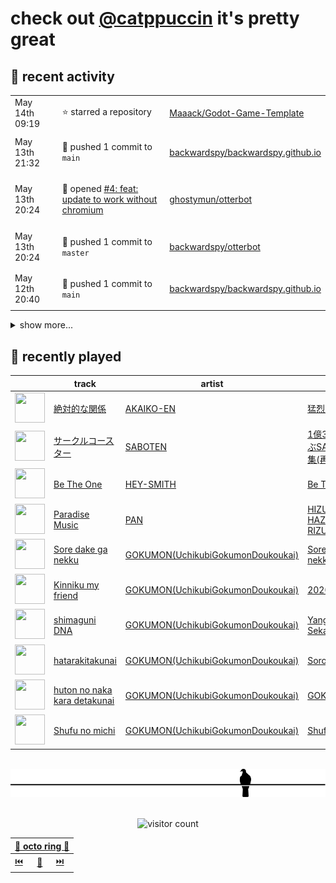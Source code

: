 # check out [@catppuccin](https://github.com/catppuccin) it's pretty great

## 📅 recent activity

<!-- SCRIPT:REPLACE:GITHUB -->
<table>
<tbody>
<tr>
<td><span title='2024-05-14T09:19:32+00:00'>May 14th 09:19</span></td>
<td>

⭐ starred a repository

</td>
<td>

[Maaack/Godot-Game-Template](https://github.com/Maaack/Godot-Game-Template)

</td>
</tr>
<tr>
<td><span title='2024-05-13T21:32:52+00:00'>May 13th 21:32</span></td>
<td>

🚢 pushed 1 commit to `main`

</td>
<td>

[backwardspy/backwardspy.github.io](https://github.com/backwardspy/backwardspy.github.io)

</td>
</tr>
<tr>
<td><span title='2024-05-13T20:24:58+00:00'>May 13th 20:24</span></td>
<td>

🚀 opened [#4: feat: update to work without chromium](https://github.com/ghostymun/otterbot/pull/4)

</td>
<td>

[ghostymun/otterbot](https://github.com/ghostymun/otterbot)

</td>
</tr>
<tr>
<td><span title='2024-05-13T20:24:45+00:00'>May 13th 20:24</span></td>
<td>

🚢 pushed 1 commit to `master`

</td>
<td>

[backwardspy/otterbot](https://github.com/backwardspy/otterbot)

</td>
</tr>
<tr>
<td><span title='2024-05-12T20:40:29+00:00'>May 12th 20:40</span></td>
<td>

🚢 pushed 1 commit to `main`

</td>
<td>

[backwardspy/backwardspy.github.io](https://github.com/backwardspy/backwardspy.github.io)

</td>
</tr>
</tbody>
</table>

<details>
<summary>show more...</summary>
<table>
<tbody>
<tr>
<td><span title='2024-05-12T15:15:33+00:00'>May 12th 15:15</span></td>
<td>

🚢 pushed 1 commit to `main`

</td>
<td>

[backwardspy/backwardspy.github.io](https://github.com/backwardspy/backwardspy.github.io)

</td>
</tr>
<tr>
<td><span title='2024-05-12T15:07:52+00:00'>May 12th 15:07</span></td>
<td>

🚢 pushed 1 commit to `main`

</td>
<td>

[backwardspy/backwardspy.github.io](https://github.com/backwardspy/backwardspy.github.io)

</td>
</tr>
<tr>
<td><span title='2024-05-12T15:02:09+00:00'>May 12th 15:02</span></td>
<td>

🚢 pushed 1 commit to `main`

</td>
<td>

[backwardspy/backwardspy.github.io](https://github.com/backwardspy/backwardspy.github.io)

</td>
</tr>
<tr>
<td><span title='2024-05-12T13:48:53+00:00'>May 12th 13:48</span></td>
<td>

🚢 pushed 1 commit to `main`

</td>
<td>

[backwardspy/backwardspy.github.io](https://github.com/backwardspy/backwardspy.github.io)

</td>
</tr>
<tr>
<td><span title='2024-05-12T13:48:53+00:00'>May 12th 13:48</span></td>
<td>

🎉 closed [#3: feat: add hindi translations](https://github.com/backwardspy/backwardspy.github.io/pull/3)

</td>
<td>

[backwardspy/backwardspy.github.io](https://github.com/backwardspy/backwardspy.github.io)

</td>
</tr>
<tr>
<td><span title='2024-05-12T13:11:20+00:00'>May 12th 13:11</span></td>
<td>

🎉 closed [#80: fix typo on python api description in readme](https://github.com/bbc/software-engineering-technical-assessments/pull/80)

</td>
<td>

[bbc/software-engineering-technical-assessments](https://github.com/bbc/software-engineering-technical-assessments)

</td>
</tr>
<tr>
<td><span title='2024-05-12T13:05:01+00:00'>May 12th 13:05</span></td>
<td>

🚀 opened [#12: add pigeon.life](https://github.com/isabelroses/catppuccin-webring/pull/12)

</td>
<td>

[isabelroses/catppuccin-webring](https://github.com/isabelroses/catppuccin-webring)

</td>
</tr>
<tr>
<td><span title='2024-05-12T13:04:14+00:00'>May 12th 13:04</span></td>
<td>

🚢 pushed 2 commits to `main`

</td>
<td>

[backwardspy/catppuccin-webring](https://github.com/backwardspy/catppuccin-webring)

</td>
</tr>
<tr>
<td><span title='2024-05-12T13:00:23+00:00'>May 12th 13:00</span></td>
<td>

🚢 pushed 1 commit to `main`

</td>
<td>

[backwardspy/backwardspy.github.io](https://github.com/backwardspy/backwardspy.github.io)

</td>
</tr>
<tr>
<td><span title='2024-04-29T08:50:26+00:00'>Apr 29th 08:50</span></td>
<td>

⭐ starred a repository

</td>
<td>

[Kobzol/cargo-wizard](https://github.com/Kobzol/cargo-wizard)

</td>
</tr>
<tr>
<td><span title='2024-04-27T11:07:21+00:00'>Apr 27th 11:07</span></td>
<td>

🚢 pushed 0 commit to `release-please--branches--main`

</td>
<td>

[catppuccin/toolbox](https://github.com/catppuccin/toolbox)

</td>
</tr>
<tr>
<td><span title='2024-04-27T11:07:20+00:00'>Apr 27th 11:07</span></td>
<td>

🚢 pushed 1 commit to `main`

</td>
<td>

[catppuccin/toolbox](https://github.com/catppuccin/toolbox)

</td>
</tr>
<tr>
<td><span title='2024-04-27T11:07:19+00:00'>Apr 27th 11:07</span></td>
<td>

🎉 closed [#174: chore: release main](https://github.com/catppuccin/toolbox/pull/174)

</td>
<td>

[catppuccin/toolbox](https://github.com/catppuccin/toolbox)

</td>
</tr>
<tr>
<td><span title='2024-04-27T11:01:31+00:00'>Apr 27th 11:01</span></td>
<td>

💬 commented on [#182: feat(whiskers): add --create-parent-dirs option](https://github.com/catppuccin/toolbox/pull/182)

</td>
<td>

[catppuccin/toolbox](https://github.com/catppuccin/toolbox)

</td>
</tr>
<tr>
<td><span title='2024-04-27T11:01:29+00:00'>Apr 27th 11:01</span></td>
<td>

🚢 pushed 0 commit to `feat/create-parents`

</td>
<td>

[catppuccin/toolbox](https://github.com/catppuccin/toolbox)

</td>
</tr>
</tbody>
</table>
</details>
<!-- SCRIPT:REPLACE:GITHUB -->

## 🎵 recently played

<!-- SCRIPT:REPLACE:SPOTIFY -->
| | track | artist | album |
| - | - | - | - |
| <img src="https://i.scdn.co/image/ab67616d0000485172d8383935251a9608c5d7c4" width="48" height="48"> | [絶対的な関係](https://open.spotify.com/track/5dAjQ3lhy1ODL40vDzfF3b) | [AKAIKO-EN](https://open.spotify.com/artist/5ztM0WRyJguGFiLusqTBKs) | [猛烈リトミック](https://open.spotify.com/track/5dAjQ3lhy1ODL40vDzfF3b) |
| <img src="https://i.scdn.co/image/ab67616d0000485173e23e2bad0645336ad53cfc" width="48" height="48"> | [サークルコースター](https://open.spotify.com/track/3N8nClyofHjox6r1uY85CA) | [SABOTEN](https://open.spotify.com/artist/7sXuNhQNs04fBoANVpwUq0) | [1億3千万人が選ぶSABOTEN傑作集(再録)](https://open.spotify.com/track/3N8nClyofHjox6r1uY85CA) |
| <img src="https://i.scdn.co/image/ab67616d00004851e0ba6acff9ffc11497dcd6bc" width="48" height="48"> | [Be The One](https://open.spotify.com/track/2qsCq95jjiHvlpAT7fsMQm) | [HEY-SMITH](https://open.spotify.com/artist/180SgP7FcRAhmrgwuNTvhL) | [Be The One](https://open.spotify.com/track/2qsCq95jjiHvlpAT7fsMQm) |
| <img src="https://i.scdn.co/image/ab67616d0000485181e630950a1777b07732b3db" width="48" height="48"> | [Paradise Music](https://open.spotify.com/track/60nUqR1TTdneuiXSfmKbx2) | [PAN](https://open.spotify.com/artist/2YKxuLK7kkCTYnTkX4O17T) | [HIZUMU HAZUMU RIZUMU](https://open.spotify.com/track/60nUqR1TTdneuiXSfmKbx2) |
| <img src="https://i.scdn.co/image/ab67616d000048519af80cb95f370006768b3bc8" width="48" height="48"> | [Sore dake ga nekku](https://open.spotify.com/track/3HAYqsKTEQ23aV4xLT8o26) | [GOKUMON(UchikubiGokumonDoukoukai)](https://open.spotify.com/artist/3EJLTLWBKED6IQdsGgOscG) | [Sore dake ga nekku](https://open.spotify.com/track/3HAYqsKTEQ23aV4xLT8o26) |
| <img src="https://i.scdn.co/image/ab67616d000048511b404d6f95fb8e49ced58791" width="48" height="48"> | [Kinniku my friend](https://open.spotify.com/track/4vASyU5snM2HISaUxeFjhA) | [GOKUMON(UchikubiGokumonDoukoukai)](https://open.spotify.com/artist/3EJLTLWBKED6IQdsGgOscG) | [2020](https://open.spotify.com/track/4vASyU5snM2HISaUxeFjhA) |
| <img src="https://i.scdn.co/image/ab67616d00004851515fd9dc3ce680d7be24518c" width="48" height="48"> | [shimaguni DNA](https://open.spotify.com/track/2hlIhWXgUNPzkrAEx6J6gT) | [GOKUMON(UchikubiGokumonDoukoukai)](https://open.spotify.com/artist/3EJLTLWBKED6IQdsGgOscG) | [Yangotonaki Sekai](https://open.spotify.com/track/2hlIhWXgUNPzkrAEx6J6gT) |
| <img src="https://i.scdn.co/image/ab67616d000048516d47d5dc595fe718ca7bd5c0" width="48" height="48"> | [hatarakitakunai](https://open.spotify.com/track/7kBQQubjBeeyTXp0fgj5lM) | [GOKUMON(UchikubiGokumonDoukoukai)](https://open.spotify.com/artist/3EJLTLWBKED6IQdsGgOscG) | [Sorosoro chuken](https://open.spotify.com/track/7kBQQubjBeeyTXp0fgj5lM) |
| <img src="https://i.scdn.co/image/ab67616d00004851798c30f64b130349c712b656" width="48" height="48"> | [huton no naka kara detakunai](https://open.spotify.com/track/2kE6izfw48FBJIpdcqHKoE) | [GOKUMON(UchikubiGokumonDoukoukai)](https://open.spotify.com/artist/3EJLTLWBKED6IQdsGgOscG) | [GOKUSHIJYUGO](https://open.spotify.com/track/2kE6izfw48FBJIpdcqHKoE) |
| <img src="https://i.scdn.co/image/ab67616d000048517bfb7374c8f547258c1ffd87" width="48" height="48"> | [Shufu no michi](https://open.spotify.com/track/757k6nYNGpGs8FO135Gms7) | [GOKUMON(UchikubiGokumonDoukoukai)](https://open.spotify.com/artist/3EJLTLWBKED6IQdsGgOscG) | [Shufu No Michi](https://open.spotify.com/track/757k6nYNGpGs8FO135Gms7) |

<!-- SCRIPT:REPLACE:SPOTIFY -->

<br>

<div align="center">

<picture>
    <source media="(prefers-color-scheme: light)" srcset="assets/pigeon-light.svg">
    <source media="(prefers-color-scheme: dark)" srcset="assets/pigeon-dark.svg">
    <img alt="pigeon sitting on a wire" src="assets/pigeon-light.svg">
</picture>

<br>
<br>

![visitor count](https://profile-counter.glitch.me/backwardspy/count.svg)

<table>
    <thead>
        <th colspan="3"><a href="https://octo-ring.com">🐙 octo ring 🐙</a></th>
    </thead>
    <tbody>
        <td><a href="https://octo-ring.com/p/backwardspy/prev">⏮️</a></td>
        <td><a href="https://octo-ring.com/p/backwardspy/random">🔀</a></td>
        <td><a href="https://octo-ring.com/p/backwardspy/next">⏭️</a></td>
    </tbody>
</table>

</div>
